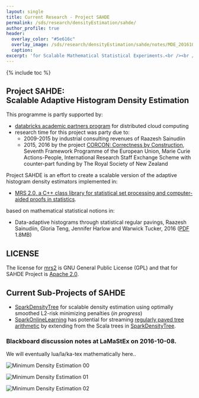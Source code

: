```yaml
---
layout: single
title: Current Research - Project SAHDE
permalink: /sds/research/densityEstimation/sahde/
author_profile: true
header:
  overlay_color: "#5e616c"
  overlay_image: /sds/research/densityEstimation/sahde/notes/MDE_20161010_141708_01.jpg
  caption: 
excerpt: 'for Scalable Mathematical Statistical Experiments.<br /><br /><br />'
---
```


{% include toc %}

## Project SAHDE:<br /> Scalable Adaptive Histogram Density Estimation 

This programme is partly supported by:

* [databricks academic partners program](https://academics.cloud.databricks.com) for distributed cloud computing
* research time for this project was party due to:
	* 2009-2015 by industrial consulting revenues of Raazesh Sainudiin
	* 2015, 2016 by the project [CORCON: Correctness by Construction](http://corcon.net/about/), Seventh Framework Programme of the European Union, Marie Curie Actions-People, International Research Staff Exchange Scheme with counter-part funding by The Royal Society of New Zealand 

Project SAHDE is an effort to create a scalable version of the adaptive histogram density estimators implemented in:
* [MRS 2.0, a C++ class library for statistical set processing and computer-aided proofs in statistics](https://github.com/raazesh-sainudiin/mrs2).

based on mathematical statistical notions in:
* Data-adaptive histograms through statistical regular pavings, Raazesh Sainudiin, Gloria Teng, Jennifer Harlow and Warwick Tucker, 2016 ([PDF](http://lamastex.org/preprints/20161121optMAPMDE.pdf) 1.8MB)

## LICENSE

The license for [mrs2](https://github.com/raazesh-sainudiin/mrs2) is GNU General Public License (GPL) and that for SAHDE Project is [Apache 2.0](http://www.apache.org/licenses/LICENSE-2.0).

## Current Sub-Projects of SAHDE 

-  [SparkDensityTree](https://github.com/TiloWiklund/SparkDensityTree) for scalable density estimation using optimally smoothed L2-risk minimizing penalties (*in progress*)
-  [SparkOnlineLearning](https://github.com/BennyAvelin/SparkOnlineLearning) has potential for streaming [regularly paved tree arithmetic](http://interval.louisiana.edu/reliable-computing-journal/volume-16/reliable-computing-16-pp-252-282.pdf) by extending from the Scala trees in [SparkDensityTree](https://github.com/TiloWiklund/SparkDensityTree).

### Blackboard discussion notes at LaMaStEx on 2016-10-08.
 
We will eventually lua/la/ka-tex mathematically here..

![Minimum Density Estimation 00](notes/MDE_20161010_141701_00.jpg)

![Minimum Density Estimation 01](notes/MDE_20161010_141708_01.jpg)

![Minimum Density Estimation 02](notes/MDE_20161010_141714_02.jpg)

